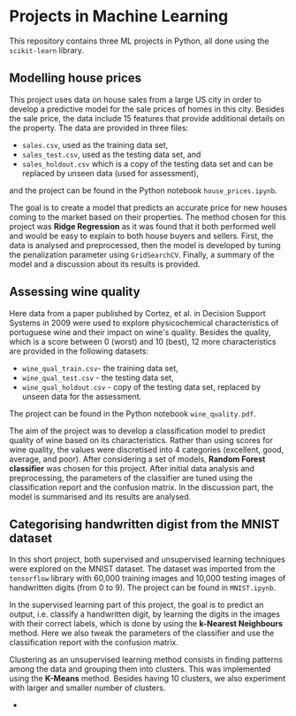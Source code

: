 # Projects in Machine Learning

This repository contains three ML projects in Python, all done using the `scikit-learn` library.

## Modelling house prices

This project uses data on house sales from a large US city in order to develop a predictive model for the sale prices of homes in this city. Besides the sale price, the data include 15 features that provide additional details on the property. The data are provided in three files:

- `sales.csv`, used as the training data set,
- `sales_test.csv`, used as the testing data set, and
- `sales_holdout.csv` which is a copy of the testing data set and can be replaced by unseen data (used for assessment),

and the project can be found in the Python notebook `house_prices.ipynb`.

The goal is to create a model that predicts an accurate price for new houses coming to the market based on their properties. The method chosen for this project was **Ridge Regression** as it was found that it both performed well and would be easy to explain to both house buyers and sellers. First, the data is analysed and preprocessed, then the model is developed by tuning the penalization parameter using `GridSearchCV`. Finally, a summary of the model and a discussion about its results is provided.

## Assessing wine quality  

Here data from a paper published by Cortez, et al. in Decision Support Systems in 2009 were used to explore physicochemical characteristics of portuguese wine and their impact on wine's quality. Besides the quality, which is a score between 0 (worst) and 10 (best), 12 more characteristics are provided in the following datasets:

- `wine_qual_train.csv`- the training data set,
- `wine_qual_test.csv` - the testing data set,
- `wine_qual_holdout.csv` - copy of the testing data set, replaced by unseen data for the assessment.

The project can be found in the Python notebook `wine_quality.pdf`.

The aim of the project was to develop a classification model to predict quality of wine based on its characteristics. Rather than using scores for wine quality, the values were discretised into 4 categories (excellent, good, average, and poor). After considering a set of models, **Random Forest classifier** was chosen for this project. After initial data analysis and preprocessing, the parameters of the classifier are tuned using the classification report and the confusion matrix. In the discussion part, the model is summarised and its results are analysed.

## Categorising handwritten digist from the MNIST dataset

In this short project, both supervised and unsupervised learning techniques were explored on the MNIST dataset. The dataset was imported from the `tensorflow` library with 60,000 training images and 10,000 testing images of handwritten digits (from 0 to 9). The project can be found in `MNIST.ipynb`.

In the supervised learning part of this project, the goal is to predict an output, i.e. classify a handwritten digit, by learning the digits in the images with their correct labels, which is done by using the **k-Nearest Neighbours** method. Here we also tweak the parameters of the classifier and use the classification report with the confusion matrix.

Clustering as an unsupervised learning method consists in finding patterns among the data and grouping them into clusters. This was implemented using the **K-Means** method. Besides having 10 clusters, we also experiment with larger and smaller number of clusters.


- 
